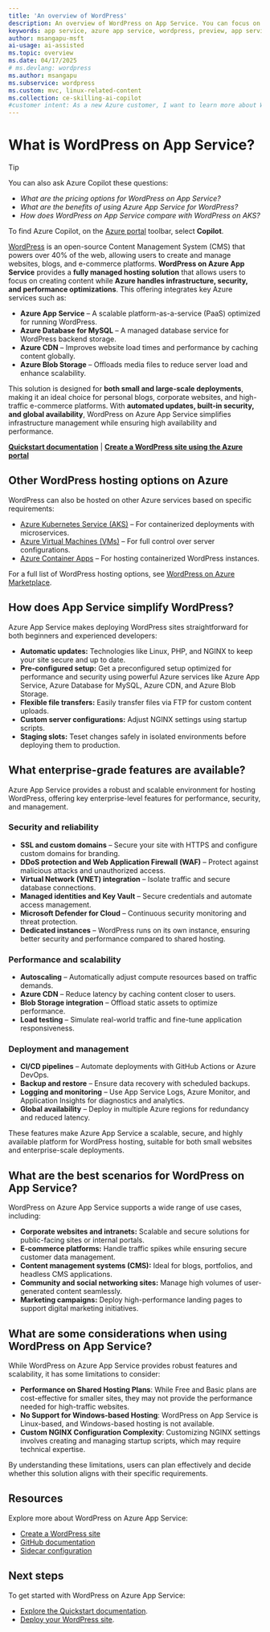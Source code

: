 ```yaml
---
title: 'An overview of WordPress'
description: An overview of WordPress on App Service. You can focus on creating WordPress content while Azure takes care of the infrastructure, security, and performance needs.
keywords: app service, azure app service, wordpress, preview, app service on linux, plugins, mysql flexible server, wordpress on linux, php
author: msangapu-msft
ai-usage: ai-assisted
ms.topic: overview
ms.date: 04/17/2025
# ms.devlang: wordpress
ms.author: msangapu
ms.subservice: wordpress
ms.custom: mvc, linux-related-content
ms.collection: ce-skilling-ai-copilot
#customer intent: As a new Azure customer, I want to learn more about WordPress on App Service so that I can build an effective WP site.
---
```


# What is WordPress on App Service?

> [!TIP]
>
> You can also ask Azure Copilot these questions:
>
> - *What are the pricing options for WordPress on App Service?*
> - *What are the benefits of using Azure App Service for WordPress?*
> - *How does WordPress on App Service compare with WordPress on AKS?*
>
> To find Azure Copilot, on the [Azure portal](https://portal.azure.com) toolbar, select **Copilot**.

[WordPress](https://www.wordpress.org) is an open-source Content Management System (CMS) that powers over 40% of the web, allowing users to create and manage websites, blogs, and e-commerce platforms. **WordPress on Azure App Service** provides a **fully managed hosting solution** that allows users to focus on creating content while **Azure handles infrastructure, security, and performance optimizations**. This offering integrates key Azure services such as:

- **Azure App Service** – A scalable platform-as-a-service (PaaS) optimized for running WordPress.
- **Azure Database for MySQL** – A managed database service for WordPress backend storage.
- **Azure CDN** – Improves website load times and performance by caching content globally.
- **Azure Blob Storage** – Offloads media files to reduce server load and enhance scalability.

This solution is designed for **both small and large-scale deployments**, making it an ideal choice for personal blogs, corporate websites, and high-traffic e-commerce platforms. With **automated updates, built-in security, and global availability**, WordPress on Azure App Service simplifies infrastructure management while ensuring high availability and performance.

[**Quickstart documentation**](quickstart-wordpress.md) | [**Create a WordPress site using the Azure portal**](https://portal.azure.com/#create/WordPress.WordPress)

## Other WordPress hosting options on Azure

WordPress can also be hosted on other Azure services based on specific requirements:

- [Azure Kubernetes Service (AKS)](/azure/mysql/flexible-server/tutorial-deploy-wordpress-on-aks) – For containerized deployments with microservices.
- [Azure Virtual Machines (VMs)](/azure/virtual-machines/linux/tutorial-lamp-stack#install-wordpress) – For full control over server configurations.
- [Azure Container Apps](https://github.com/Azure-Samples/apptemplate-wordpress-on-ACA) – For hosting containerized WordPress instances.

For a full list of WordPress hosting options, see [WordPress on Azure Marketplace](https://azuremarketplace.microsoft.com/marketplace/apps?search=wordpress&page=1).

## How does App Service simplify WordPress?

Azure App Service makes deploying WordPress sites straightforward for both beginners and experienced developers:

- **Automatic updates:** Technologies like Linux, PHP, and NGINX to keep your site secure and up to date.
- **Pre-configured setup:** Get a preconfigured setup optimized for performance and security using powerful Azure services like Azure App Service, Azure Database for MySQL, Azure CDN, and Azure Blob Storage.
- **Flexible file transfers:** Easily transfer files via FTP for custom content uploads.
- **Custom server configurations:** Adjust NGINX settings using startup scripts.
- **Staging slots:** Teset changes safely in isolated environments before deploying them to production.

## What enterprise-grade features are available?

Azure App Service provides a robust and scalable environment for hosting WordPress, offering key enterprise-level features for performance, security, and management.

### Security and reliability

- **SSL and custom domains** – Secure your site with HTTPS and configure custom domains for branding.  
- **DDoS protection and Web Application Firewall (WAF)** – Protect against malicious attacks and unauthorized access.  
- **Virtual Network (VNET) integration** – Isolate traffic and secure database connections.  
- **Managed identities and Key Vault** – Secure credentials and automate access management.  
- **Microsoft Defender for Cloud** – Continuous security monitoring and threat protection.  
- **Dedicated instances** – WordPress runs on its own instance, ensuring better security and performance compared to shared hosting.  

### Performance and scalability

- **Autoscaling** – Automatically adjust compute resources based on traffic demands.  
- **Azure CDN** – Reduce latency by caching content closer to users.  
- **Blob Storage integration** – Offload static assets to optimize performance.  
- **Load testing** – Simulate real-world traffic and fine-tune application responsiveness.  

### Deployment and management

- **CI/CD pipelines** – Automate deployments with GitHub Actions or Azure DevOps.  
- **Backup and restore** – Ensure data recovery with scheduled backups.  
- **Logging and monitoring** – Use App Service Logs, Azure Monitor, and Application Insights for diagnostics and analytics.  
- **Global availability** – Deploy in multiple Azure regions for redundancy and reduced latency.  

These features make Azure App Service a scalable, secure, and highly available platform for WordPress hosting, suitable for both small websites and enterprise-scale deployments.


## What are the best scenarios for WordPress on App Service?

WordPress on Azure App Service supports a wide range of use cases, including:

- **Corporate websites and intranets:** Scalable and secure solutions for public-facing sites or internal portals.
- **E-commerce platforms:** Handle traffic spikes while ensuring secure customer data management.
- **Content management systems (CMS):** Ideal for blogs, portfolios, and headless CMS applications.
- **Community and social networking sites:** Manage high volumes of user-generated content seamlessly.
- **Marketing campaigns:** Deploy high-performance landing pages to support digital marketing initiatives.

## What are some considerations when using WordPress on App Service?

While WordPress on Azure App Service provides robust features and scalability, it has some limitations to consider:

- **Performance on Shared Hosting Plans**: While Free and Basic plans are cost-effective for smaller sites, they may not provide the performance needed for high-traffic websites.
- **No Support for Windows-based Hosting**: WordPress on App Service is Linux-based, and Windows-based hosting is not available.
- **Custom NGINX Configuration Complexity**: Customizing NGINX settings involves creating and managing startup scripts, which may require technical expertise.

By understanding these limitations, users can plan effectively and decide whether this solution aligns with their specific requirements.

## Resources

Explore more about WordPress on Azure App Service:

- [Create a WordPress site](quickstart-wordpress.md)
- [GitHub documentation](https://github.com/Azure/wordpress-linux-appservice)
- [Sidecar configuration](tutorial-custom-container-sidecar.md)

## Next steps

To get started with WordPress on Azure App Service:

- [Explore the Quickstart documentation](quickstart-wordpress.md).
- [Deploy your WordPress site](https://azure.microsoft.com/get-started/).
